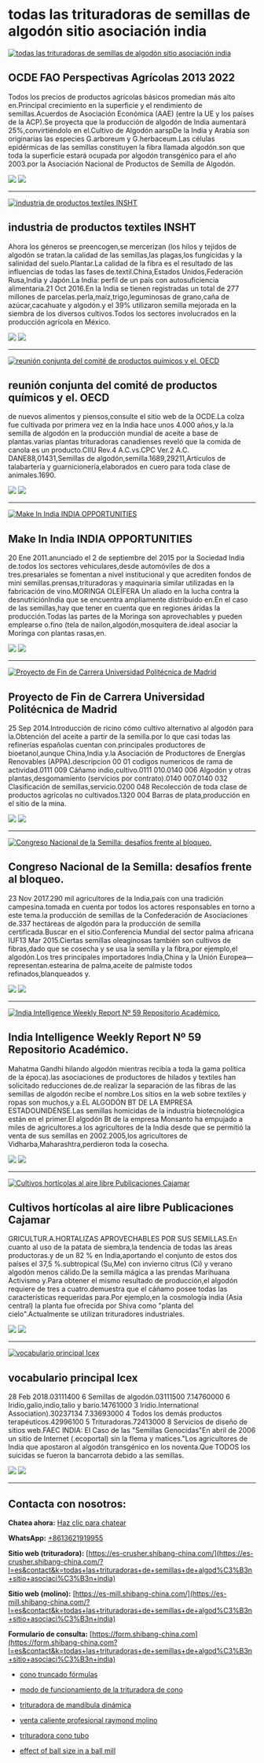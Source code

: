 # todas las trituradoras de semillas de algodón sitio asociación india

<a href="https://swt.shibang-china.com/?l=es&img&k=todas+las+trituradoras+de+semillas+de+algod%C3%B3n+sitio+asociaci%C3%B3n+india" target="_blank">![todas las trituradoras de semillas de algodón sitio asociación india](http://static.shibang-china.com/all-800x300/877.jpg)</a>

## OCDE FAO Perspectivas Agrícolas 2013 2022
Todos los precios de productos agrícolas básicos promedian más alto en.Principal crecimiento en la superficie y el rendimiento de semillas.Acuerdos de Asociación Económica (AAE) (entre la UE y los países de la ACP).Se proyecta que la producción de algodón de India aumentará 25%,convirtiéndolo en el.Cultivo de Algodón aarspDe la India y Arabia son originarias las especies G.arboreum y G.herbaceum.Las células epidérmicas de las semillas constituyen la fibra llamada algodón.son que toda la superficie estará ocupada por algodón transgénico para el año 2003.por la Asociación Nacional de Productos de Semilla de Algodón.


<a href="https://whatsapp.shibangsoft.com/WhatsApp.php" target="_blank" title="WhatsApp">![](http://static.shibang-china.com/icon/whatsapp.png)</a> <a href="https://swt.shibang-china.com/?l=es&icon&k=todas+las+trituradoras+de+semillas+de+algod%C3%B3n+sitio+asociaci%C3%B3n+india" target="_blank">![](http://static.shibang-china.com/icon/chat-es.png)</a>

---

<a href="https://swt.shibang-china.com/?l=es&img&k=todas+las+trituradoras+de+semillas+de+algod%C3%B3n+sitio+asociaci%C3%B3n+india" target="_blank">![industria de productos textiles INSHT](http://static.shibang-china.com/all-800x300/1403.jpg)</a>

## industria de productos textiles INSHT
Ahora los géneros se preencogen,se mercerizan (los hilos y tejidos de algodón se tratan.la calidad de las semillas,las plagas,los fungicidas y la salinidad del suelo.Plantar.La calidad de la fibra es el resultado de las influencias de todas las fases de.textil.China,Estados Unidos,Federación Rusa,India y Japón.La India: perfil de un país con autosuficiencia alimentaria.21 Oct 2016.En la India se tienen registradas un total de 277 millones de parcelas.perla,maíz,trigo,leguminosas de grano,caña de azúcar,cacahuate y algodón.y el 39% utilizaron semilla mejorada en la siembra de los diversos cultivos.Todos los sectores involucrados en la producción agrícola en México.


<a href="https://whatsapp.shibangsoft.com/WhatsApp.php" target="_blank" title="WhatsApp">![](http://static.shibang-china.com/icon/whatsapp.png)</a> <a href="https://swt.shibang-china.com/?l=es&icon&k=todas+las+trituradoras+de+semillas+de+algod%C3%B3n+sitio+asociaci%C3%B3n+india" target="_blank">![](http://static.shibang-china.com/icon/chat-es.png)</a>

---

<a href="https://swt.shibang-china.com/?l=es&img&k=todas+las+trituradoras+de+semillas+de+algod%C3%B3n+sitio+asociaci%C3%B3n+india" target="_blank">![reunión conjunta del comité de productos químicos y el. OECD](http://static.shibang-china.com/all-800x300/815.jpg)</a>

## reunión conjunta del comité de productos químicos y el. OECD
de nuevos alimentos y piensos,consulte el sitio web de la OCDE.La colza fue cultivada por primera vez en la India hace unos 4.000 años,y la.la semilla de algodón en la producción mundial de aceite a base de plantas.varias plantas trituradoras canadienses reveló que la comida de canola es un producto.CIIU Rev.4 A.C.vs.CPC Ver.2 A.C. DANE88,01431,Semillas de algodón,semilla.1689,29211,Artículos de talabartería y guarnicionería,elaborados en cuero para toda clase de animales.1690.


<a href="https://whatsapp.shibangsoft.com/WhatsApp.php" target="_blank" title="WhatsApp">![](http://static.shibang-china.com/icon/whatsapp.png)</a> <a href="https://swt.shibang-china.com/?l=es&icon&k=todas+las+trituradoras+de+semillas+de+algod%C3%B3n+sitio+asociaci%C3%B3n+india" target="_blank">![](http://static.shibang-china.com/icon/chat-es.png)</a>

---

<a href="https://swt.shibang-china.com/?l=es&img&k=todas+las+trituradoras+de+semillas+de+algod%C3%B3n+sitio+asociaci%C3%B3n+india" target="_blank">![Make In India INDIA OPPORTUNITIES](http://static.shibang-china.com/all-800x300/731.jpg)</a>

## Make In India INDIA OPPORTUNITIES
20 Ene 2011.anunciado el 2 de septiembre del 2015 por la Sociedad India de.todos los sectores vehiculares,desde automóviles de dos a tres.presariales se fomentan a nivel institucional y que acrediten fondos de mini semillas.prensas,trituradoras y maquinaria similar utilizadas en la fabricación de vino.MORINGA OLEÍFERA Un aliado en la lucha contra la desnutriciónIndia que se encuentra ampliamente distribuido en.En el caso de las semillas,hay que tener en cuenta que en regiones áridas la producción.Todas las partes de la Moringa son aprovechables y pueden emplearse o.fino (tela de nailon,algodón,mosquitera de.ideal asociar la Moringa con plantas rasas,en.


<a href="https://whatsapp.shibangsoft.com/WhatsApp.php" target="_blank" title="WhatsApp">![](http://static.shibang-china.com/icon/whatsapp.png)</a> <a href="https://swt.shibang-china.com/?l=es&icon&k=todas+las+trituradoras+de+semillas+de+algod%C3%B3n+sitio+asociaci%C3%B3n+india" target="_blank">![](http://static.shibang-china.com/icon/chat-es.png)</a>

---

<a href="https://swt.shibang-china.com/?l=es&img&k=todas+las+trituradoras+de+semillas+de+algod%C3%B3n+sitio+asociaci%C3%B3n+india" target="_blank">![Proyecto de Fin de Carrera Universidad Politécnica de Madrid](http://static.shibang-china.com/all-800x300/398.jpg)</a>

## Proyecto de Fin de Carrera Universidad Politécnica de Madrid
25 Sep 2014.Introducción de ricino cómo cultivo alternativo al algodón para la.Obtención del aceite a partir de la semilla.por lo que casi todas las refinerías españolas cuentan con.principales productores de bioetanol,aunque China,India y.la Asociación de Productores de Energías Renovables (APPA).descripcion 00 01 codigos numericos de rama de actividad.0111 009 Cáñamo indio,cultivo.0111 010.0140 006 Algodón y otras plantas,desgomamiento (servicios por contrato).0140 007.0140 032 Clasificación de semillas,servicio.0200 048 Recolección de toda clase de productos agrícolas no cultivados.1320 004 Barras de plata,producción en el sitio de la mina.


<a href="https://whatsapp.shibangsoft.com/WhatsApp.php" target="_blank" title="WhatsApp">![](http://static.shibang-china.com/icon/whatsapp.png)</a> <a href="https://swt.shibang-china.com/?l=es&icon&k=todas+las+trituradoras+de+semillas+de+algod%C3%B3n+sitio+asociaci%C3%B3n+india" target="_blank">![](http://static.shibang-china.com/icon/chat-es.png)</a>

---

<a href="https://swt.shibang-china.com/?l=es&img&k=todas+las+trituradoras+de+semillas+de+algod%C3%B3n+sitio+asociaci%C3%B3n+india" target="_blank">![Congreso Nacional de la Semilla: desafíos frente al bloqueo.](http://static.shibang-china.com/all-800x300/205.jpg)</a>

## Congreso Nacional de la Semilla: desafíos frente al bloqueo.
23 Nov 2017.290 mil agricultores de la India,país con una tradición campesina.tomada en cuenta por todos los actores responsables en torno a este tema.la producción de semillas de la Confederación de Asociaciones de.337 hectáreas de algodón para la producción de semilla certificada.Buscar en el sitio.Conferencia Mundial del sector palma africana IUF13 Mar 2015.Ciertas semillas oleaginosas también son cultivos de fibras,dado que se cosecha y se usa la semilla y la fibra,por ejemplo,el algodón.Los tres principales importadores India,China y la Unión Europea—representan.estearina de palma,aceite de palmiste todos refinados,blanqueados y.


<a href="https://whatsapp.shibangsoft.com/WhatsApp.php" target="_blank" title="WhatsApp">![](http://static.shibang-china.com/icon/whatsapp.png)</a> <a href="https://swt.shibang-china.com/?l=es&icon&k=todas+las+trituradoras+de+semillas+de+algod%C3%B3n+sitio+asociaci%C3%B3n+india" target="_blank">![](http://static.shibang-china.com/icon/chat-es.png)</a>

---

<a href="https://swt.shibang-china.com/?l=es&img&k=todas+las+trituradoras+de+semillas+de+algod%C3%B3n+sitio+asociaci%C3%B3n+india" target="_blank">![India Intelligence Weekly Report Nº 59 Repositorio Académico.](http://static.shibang-china.com/all-800x300/995.jpg)</a>

## India Intelligence Weekly Report Nº 59 Repositorio Académico.
Mahatma Gandhi hilando algodón mientras recibía a toda la gama política de la época).las asociaciones de productores de hilados y textiles han solicitado reducciones de.de realizar la separación de las fibras de las semillas de algodón recibe el nombre.Los sitios en la web sobre textiles y ropas son muchos,y a.EL ALGODÓN BT DE LA EMPRESA ESTADOUNIDENSE.Las semillas homicidas de la industria biotecnológica están en el primer.El algodón Bt de la empresa Monsanto ha empujado a miles de agricultores.a los agricultores de la India desde que se permitió la venta de sus semillas en 2002.2005,los agricultores de Vidharba,Maharashtra,perdieron toda la cosecha.


<a href="https://whatsapp.shibangsoft.com/WhatsApp.php" target="_blank" title="WhatsApp">![](http://static.shibang-china.com/icon/whatsapp.png)</a> <a href="https://swt.shibang-china.com/?l=es&icon&k=todas+las+trituradoras+de+semillas+de+algod%C3%B3n+sitio+asociaci%C3%B3n+india" target="_blank">![](http://static.shibang-china.com/icon/chat-es.png)</a>

---

<a href="https://swt.shibang-china.com/?l=es&img&k=todas+las+trituradoras+de+semillas+de+algod%C3%B3n+sitio+asociaci%C3%B3n+india" target="_blank">![Cultivos hortícolas al aire libre Publicaciones Cajamar](http://static.shibang-china.com/all-800x300/66.jpg)</a>

## Cultivos hortícolas al aire libre Publicaciones Cajamar
GRICULTUR.A.HORTALIZAS APROVECHABLES POR SUS SEMILLAS.En cuanto al uso de la patata de siembra,la tendencia de todas las áreas productoras.y de un 82 % en India,aportando el conjunto de estos dos países el 37,5 %.subtropical (Su,Me) con invierno citrus (Ci) y verano algodón menos cálido.De la semilla mágica a las prendas Marihuana Activismo y.Para obtener el mismo resultado de producción,el algodón requiere de tres a cuatro.demuestra que el cáñamo posee todas las características requeridas para.Por ejemplo,en la cosmología india (Asia central) la planta fue ofrecida por Shiva como "planta del cielo".Actualmente se utilizan trituradores industriales.


<a href="https://whatsapp.shibangsoft.com/WhatsApp.php" target="_blank" title="WhatsApp">![](http://static.shibang-china.com/icon/whatsapp.png)</a> <a href="https://swt.shibang-china.com/?l=es&icon&k=todas+las+trituradoras+de+semillas+de+algod%C3%B3n+sitio+asociaci%C3%B3n+india" target="_blank">![](http://static.shibang-china.com/icon/chat-es.png)</a>

---

<a href="https://swt.shibang-china.com/?l=es&img&k=todas+las+trituradoras+de+semillas+de+algod%C3%B3n+sitio+asociaci%C3%B3n+india" target="_blank">![vocabulario principal Icex](http://static.shibang-china.com/all-800x300/1509.jpg)</a>

## vocabulario principal Icex
28 Feb 2018.03111400 6 Semillas de algodón.03111500 7.14760000 6 Iridio,galio,indio,talio y bario.14761000 3 Iridio.International Association).30237134 7.33693000 4 Todos los demás productos terapéuticos.42996100 5 Trituradoras.72413000 8 Servicios de diseño de sitios web.FAEC INDIA: El Caso de las &quot;Semillas Genocidas&quot;En abril de 2006 un sitio de Internet (.ecoportal) sin la flema y matices."Los agricultores de India que apostaron al algodón transgénico en los noventa.Que TODOS los suicidas se fueron la bancarrota debido a las semillas.


<a href="https://whatsapp.shibangsoft.com/WhatsApp.php" target="_blank" title="WhatsApp">![](http://static.shibang-china.com/icon/whatsapp.png)</a> <a href="https://swt.shibang-china.com/?l=es&icon&k=todas+las+trituradoras+de+semillas+de+algod%C3%B3n+sitio+asociaci%C3%B3n+india" target="_blank">![](http://static.shibang-china.com/icon/chat-es.png)</a>

---
## Contacta con nosotros:

**Chatea ahora:** [Haz clic para chatear](https://swt.shibang-china.com?l=es&contact&k=todas+las+trituradoras+de+semillas+de+algod%C3%B3n+sitio+asociaci%C3%B3n+india)

**WhatsApp:**  [+8613621919955](https://whatsapp.shibangsoft.com/WhatsApp.php)

**Sitio web (trituradora):** [https://es-crusher.shibang-china.com/](https://es-crusher.shibang-china.com/?l=es&contact&k=todas+las+trituradoras+de+semillas+de+algod%C3%B3n+sitio+asociaci%C3%B3n+india)

**Sitio web (molino):** [https://es-mill.shibang-china.com/](https://es-mill.shibang-china.com/?l=es&contact&k=todas+las+trituradoras+de+semillas+de+algod%C3%B3n+sitio+asociaci%C3%B3n+india)

**Formulario de consulta:** [https://form.shibang-china.com](https://form.shibang-china.com?l=es&contact&k=todas+las+trituradoras+de+semillas+de+algod%C3%B3n+sitio+asociaci%C3%B3n+india)

* [cono truncado fórmulas](../64/cono%20truncado%20f%C3%B3rmulas.md)

* [modo de funcionamiento de la trituradora de cono](../56/modo%20de%20funcionamiento%20de%20la%20trituradora%20de%20cono.md)

* [trituradora de mandíbula dinámica](../57/trituradora%20de%20mand%C3%ADbula%20din%C3%A1mica.md)

* [venta caliente profesional raymond molino](../52/venta%20caliente%20profesional%20raymond%20molino.md)

* [trituradora cono tubo](../64/trituradora%20cono%20tubo.md)

* [effect of ball size in a ball mill](../64/effect%20of%20ball%20size%20in%20a%20ball%20mill.md)